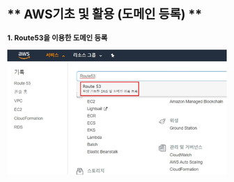 # ** AWS기초 및 활용 (도메인 등록) ** 

### 1. Route53을 이용한 도메인 등록

![도메인등록1](https://github.com/dockerdongjin/aws-network-examples/blob/master/case1-1.jpg)
